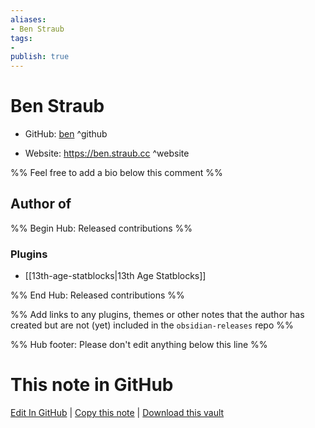 ```yaml
---
aliases:
- Ben Straub
tags:
- 
publish: true
---
```


# Ben Straub

- GitHub: [ben](https://github.com/ben/) ^github
<!-- - Discord: `@` ^discord-->
- Website: <https://ben.straub.cc> ^website
<!-- - [[Publish sites|Publish site]]: ^publish-->

%% Feel free to add a bio below this comment %%


## Author of

%% Begin Hub: Released contributions %%
### Plugins
- [[13th-age-statblocks|13th Age Statblocks]]

%% End Hub: Released contributions %%

%% Add links to any plugins, themes or other notes that the author has created but are not (yet) included in the `obsidian-releases` repo %%

<!--
### Unlisted plugins
-->

<!--
### Others

- 
-->

<!--
## Sponsor this author

- [[GitHub sponsors]]: [Sponsor @ben on GitHub Sponsors](https://github.com/sponsors/ben) ^github-sponsor
- [[Buy me a coffee]]: ^buy-me-a-coffee
- [[PayPal]]: ^paypal
- [[Patreon]]: ^patreon

-->

<!--
## Follow this author

- [[YouTube Channels|On YouTube]]: ^youtube
- Twitter: ^twitter
- ...
-->

%% Hub footer: Please don't edit anything below this line %%

# This note in GitHub

<span class="git-footer">[Edit In GitHub](https://github.dev/obsidian-community/obsidian-hub/blob/main/01%20-%20Community/People/ben.md "git-hub-edit-note") | [Copy this note](https://raw.githubusercontent.com/obsidian-community/obsidian-hub/main/01%20-%20Community/People/ben.md "git-hub-copy-note") | [Download this vault](https://github.com/obsidian-community/obsidian-hub/archive/refs/heads/main.zip "git-hub-download-vault") </span>
